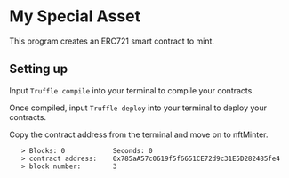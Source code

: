 # My Special Asset
This program creates an ERC721 smart contract to mint.


## Setting up
Input ``Truffle compile`` into your terminal to compile your contracts.

Once compiled, input ``Truffle deploy`` into your terminal to deploy your contracts.

Copy the contract address from the terminal and move on to nftMinter.
```
   > Blocks: 0            Seconds: 0
   > contract address:    0x785aA57c0619f5f6651CE72d9c31E5D282485fe4
   > block number:        3
```
